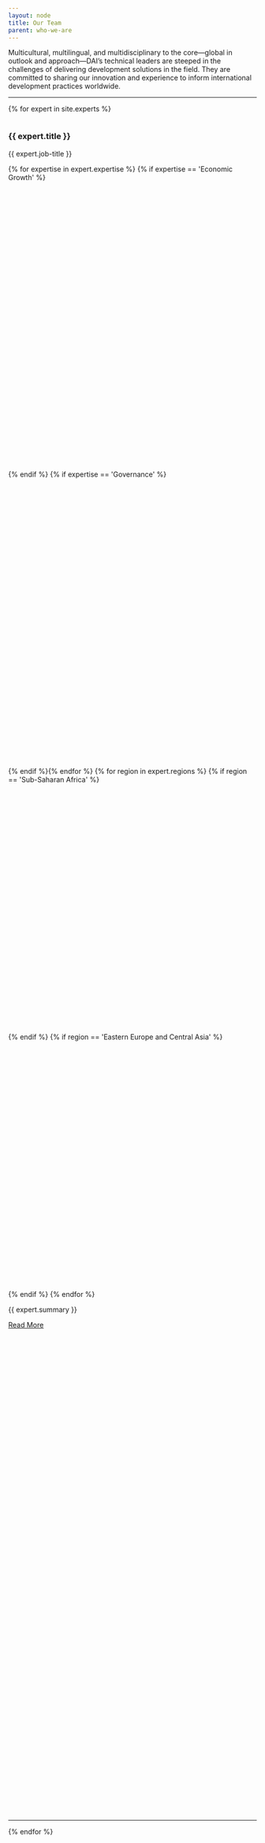 ```yaml
---
layout: node
title: Our Team
parent: who-we-are
---
```


Multicultural, multilingual, and multidisciplinary to the core—global in outlook and approach—DAI’s technical leaders are steeped in the challenges of delivering development solutions in the field. They are committed to sharing our innovation and experience to inform international development practices worldwide.

<hr> 

{% for expert in site.experts %}
<div class="experts-rail">
  <div class="people-block">
    <img src="{{expert.photo}}" alt="" class="expert-details--photo">
    <div class="expert-details--metadata">
      <h3>{{ expert.title }}</h3>
      <p class="expert-details--title">{{ expert.job-title }}</p>
      <p>{% for expertise in expert.expertise %} {% if expertise == 'Economic Growth' %} <a href="/our-work/solutions/economic-growth/"><svg class="hexer" viewBox="0 0 126 146" preserveAspectRatio="xMinYMax meet"><use xlink:href="#hexer"></use></svg></a>{% endif %} {% if expertise == 'Governance' %} <a href="/our-work/solutions/governance/"><svg class="hexer-red" viewBox="0 0 126 146" preserveAspectRatio="xMinYMax meet"><use xlink:href="#hexer-red"></use></svg></a>{% endif %}{% endfor %} {% for region in expert.regions %} {% if region == 'Sub-Saharan Africa' %} <a href="/our-work/regions/sub-saharan-africa/"><svg class="globe-blue" viewBox="0 0 72 72" preserveAspectRatio="xMinYMax meet"><use xlink:href="#globe-blue"></use></svg></a> </svg> {% endif %} {% if region == 'Eastern Europe and Central Asia' %} <a href="/our-work/regions/sub-saharan-africa/"><svg class="globe-purple" viewBox="0 0 72 72" preserveAspectRatio="xMinYMax meet"><use xlink:href="#globe-purple"></use></svg></a> </svg> {% endif %} {% endfor %}</p>
    </div>
    <div class="expert-summary">
      <p>{{ expert.summary }}</p>
    </div>
    <a href="{{ expert.url }}" class="primary-block--button expert-button">Read More <svg class="redirect" viewBox="0 0 36 70" preserveAspectRatio="xMinYMax meet"><use xlink:href="#redirect"></use></svg></a>
  </div>
  <hr>
</div>
{% endfor %}
